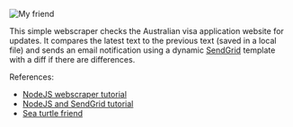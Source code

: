 ![My friend](https://www.austravel.com/sites/default/files/styles/homepage_image_slider/public/CNS.A.2012.003608.002.jpg?itok=9VcQhtHd)

This simple webscraper checks the Australian visa application website for updates. It compares the latest text to the previous text (saved in a local file) and sends an email notification using a dynamic [SendGrid](https://app.sendgrid.com) template with a diff if there are differences.

References:
- [NodeJS webscraper tutorial](https://pusher.com/tutorials/web-scraper-node)
- [NodeJS and SendGrid tutorial](https://medium.com/@arjunbastola/sending-emails-using-node-js-and-sendgrid-5ad4dea7cf44)
- [Sea turtle friend](https://www.austravel.com/sites/default/files/styles/homepage_image_slider/public/CNS.A.2012.003608.002.jpg?itok=9VcQhtHd)
